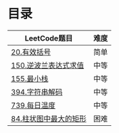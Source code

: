 # 目录
| LeetCode题目 | 难度 |
| ------ | --- | 
| [20.有效括号](https://leetcode.cn/problems/valid-parentheses)  | 简单 |
| [150.逆波兰表达式求值](https://leetcode.cn/problems/evaluate-reverse-polish-notation) | 中等 |
| [155.最小栈](https://leetcode.cn/problems/min-stack) | 中等 |
| [394.字符串解码](https://leetcode.cn/problems/decode-string) | 中等 |
| [739.每日温度](https://leetcode.cn/problems/daily-temperatures) | 中等 |
| [84.柱状图中最大的矩形](https://leetcode.cn/problems/largest-rectangle-in-histogram) | 困难 |